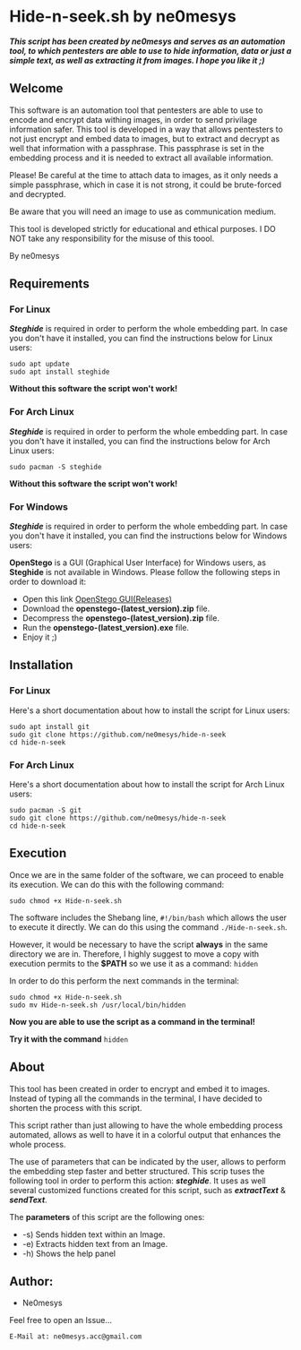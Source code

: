 # Hide-n-seek.sh by ne0mesys
***This script has been created by ne0mesys and serves as an automation tool, to which pentesters are able to use to hide information, data or just a simple text, as well as extracting it from images. I hope you like it ;)***

## Welcome

This software is an automation tool that pentesters are able to use to encode and encrypt data withing images, in order to send privilage information safer. This tool is developed in a way that allows pentesters to not just encrypt and embed data to images, but to extract and decrypt as well that information with a passphrase. This passphrase is set in the embedding process and it is needed to extract all available information. 

Please! Be careful at the time to attach data to images, as it only needs a simple passphrase, which in case it is not strong, it could be brute-forced and decrypted. 

Be aware that you will need an image to use as communication medium. 

This tool is developed strictly for educational and ethical purposes. I DO NOT take any responsibility for the misuse of this toool. 

By ne0mesys

## Requirements 

### For Linux

***Steghide*** is required in order to perform the whole embedding part. In case you don't have it installed, you can find the instructions below for Linux users:

```
sudo apt update
sudo apt install steghide
```

**Without this software the script won't work!**

### For Arch Linux

***Steghide*** is required in order to perform the whole embedding part. In case you don't have it installed, you can find the instructions below for Arch Linux users:

```
sudo pacman -S steghide
```

**Without this software the script won't work!**

### For Windows


***Steghide*** is required in order to perform the whole embedding part. In case you don't have it installed, you can find the instructions below for Windows users: 

**OpenStego** is a GUI (Graphical User Interface) for Windows users, as **Steghide** is not available in Windows. Please follow the following steps in order to download it: 

* Open this link [OpenStego GUI(Releases)](https://github.com/syvaidya/openstego/releases)
* Download the **openstego-(latest_version).zip** file.
* Decompress the **openstego-(latest_version).zip** file.
* Run the **openstego-(latest_version).exe** file.
* Enjoy it ;)

## Installation 

### For Linux

Here's a short documentation about how to install the script for Linux users:

```
sudo apt install git
sudo git clone https://github.com/ne0mesys/hide-n-seek
cd hide-n-seek
```

### For Arch Linux

Here's a short documentation about how to install the script for Arch Linux users:

```
sudo pacman -S git
sudo git clone https://github.com/ne0mesys/hide-n-seek
cd hide-n-seek
```

## Execution

Once we are in the same folder of the software, we can proceed to enable its execution. We can do this with the following command:

```
sudo chmod +x Hide-n-seek.sh
```

The software includes the Shebang line, ```#!/bin/bash``` which allows the user to execute it directly. We can do this using the command ```./Hide-n-seek.sh```.

However, it would be necessary to have the script **always** in the same directory we are in. Therefore, I highly suggest to move a copy with execution permits to the **$PATH** so we use it as a command: ```hidden```

In order to do this perform the next commands in the terminal:

```
sudo chmod +x Hide-n-seek.sh
sudo mv Hide-n-seek.sh /usr/local/bin/hidden
```

**Now you are able to use the script as a command in the terminal!**

**Try it with the command** ```hidden```

## About

This tool has been created in order to encrypt and embed it to images. Instead of typing all the commands in the terminal, I have decided to shorten the process with this script. 

This script rather than just allowing to have the whole embedding process automated, allows as well to have it in a colorful output that enhances the whole process.

The use of parameters that can be indicated by the user, allows to perform the embedding step faster and better structured. This scrip tuses the following tool in order to perform this action: ***steghide***. It uses as well several customized functions created for this script, such as ***extractText*** & ***sendText***.

The **parameters** of this script are the following ones:

* -s) Sends hidden text within an Image.
* -e) Extracts hidden text from an Image.
* -h) Shows the help panel

## Author:

* Ne0mesys

Feel free to open an Issue...
```
E-Mail at: ne0mesys.acc@gmail.com
```
